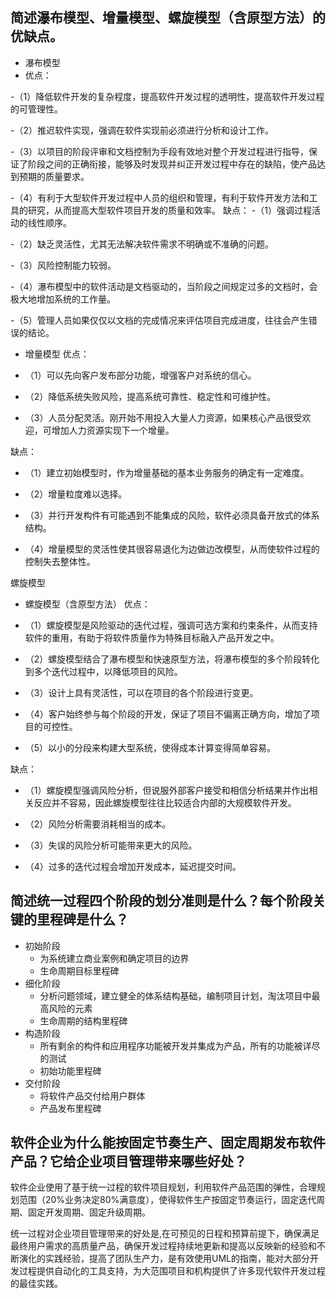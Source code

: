 ## 简述瀑布模型、增量模型、螺旋模型（含原型方法）的优缺点。
- 瀑布模型
- 优点：

-（1）降低软件开发的复杂程度，提高软件开发过程的透明性，提高软件开发过程的可管理性。

-（2）推迟软件实现，强调在软件实现前必须进行分析和设计工作。

-（3）以项目的阶段评审和文档控制为手段有效地对整个开发过程进行指导，保证了阶段之间的正确衔接，能够及时发现并纠正开发过程中存在的缺陷，使产品达到预期的质量要求。

-（4）有利于大型软件开发过程中人员的组织和管理，有利于软件开发方法和工具的研究，从而提高大型软件项目开发的质量和效率。
    缺点：
-（1）强调过程活动的线性顺序。

-（2）缺乏灵活性，尤其无法解决软件需求不明确或不准确的问题。

-（3）风险控制能力较弱。

-（4）瀑布模型中的软件活动是文档驱动的，当阶段之间规定过多的文档时，会极大地增加系统的工作量。

-（5）管理人员如果仅仅以文档的完成情况来评估项目完成进度，往往会产生错误的结论。


- 增量模型
    优点：
- （1）可以先向客户发布部分功能，增强客户对系统的信心。

- （2）降低系统失败风险，提高系统可靠性、稳定性和可维护性。

- （3）人员分配灵活。刚开始不用投入大量人力资源，如果核心产品很受欢迎，可增加人力资源实现下一个增量。

缺点：
- （1）建立初始模型时，作为增量基础的基本业务服务的确定有一定难度。

- （2）增量粒度难以选择。

- （3）并行开发构件有可能遇到不能集成的风险，软件必须具备开放式的体系结构。

- （4）增量模型的灵活性使其很容易退化为边做边改模型，从而使软件过程的控制失去整体性。

螺旋模型

- 螺旋模型（含原型方法）
    优点：
- （1）螺旋模型是风险驱动的迭代过程，强调可选方案和约束条件，从而支持软件的重用，有助于将软件质量作为特殊目标融入产品开发之中。

- （2）螺旋模型结合了瀑布模型和快速原型方法，将瀑布模型的多个阶段转化到多个迭代过程中，以降低项目的风险。

- （3）设计上具有灵活性，可以在项目的各个阶段进行变更。

- （4）客户始终参与每个阶段的开发，保证了项目不偏离正确方向，增加了项目的可控性。

- （5）以小的分段来构建大型系统，使得成本计算变得简单容易。

缺点：
- （1）螺旋模型强调风险分析，但说服外部客户接受和相信分析结果并作出相关反应并不容易，因此螺旋模型往往比较适合内部的大规模软件开发。

- （2）风险分析需要消耗相当的成本。

- （3）失误的风险分析可能带来更大的风险。

- （4）过多的迭代过程会增加开发成本，延迟提交时间。


## 简述统一过程四个阶段的划分准则是什么？每个阶段关键的里程碑是什么？
- 初始阶段
    - 为系统建立商业案例和确定项目的边界
    - 生命周期目标里程碑
- 细化阶段
    - 分析问题领域，建立健全的体系结构基础，编制项目计划，淘汰项目中最高风险的元素
    - 生命周期的结构里程碑
- 构造阶段
    - 所有剩余的构件和应用程序功能被开发并集成为产品，所有的功能被详尽的测试
    - 初始功能里程碑
- 交付阶段
    - 将软件产品交付给用户群体
    - 产品发布里程碑
## 软件企业为什么能按固定节奏生产、固定周期发布软件产品？它给企业项目管理带来哪些好处？
软件企业使用了基于统一过程的软件项目规划，利用软件产品范围的弹性，合理规划范围（20%业务决定80%满意度），使得软件生产按固定节奏运行，固定迭代周期、固定开发周期、固定升级周期。

统一过程对企业项目管理带来的好处是,在可预见的日程和预算前提下，确保满足最终用户需求的高质量产品，确保开发过程持续地更新和提高以反映新的经验和不断演化的实践经验，提高了团队生产力，是有效使用UML的指南，能对大部分开发过程提供自动化的工具支持，为大范围项目和机构提供了许多现代软件开发过程的最佳实践。
